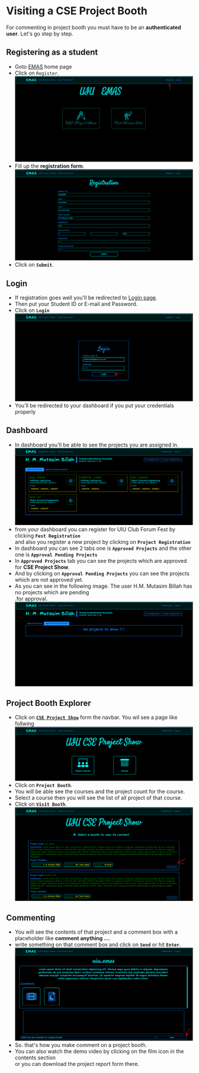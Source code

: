 # Visiting a CSE Project Booth
For commenting in project booth you must have to be an **authenticated user**. Let's go step by step.

## Registering as a student

* Goto [EMAS](http://127.0.0.1:8080/) home page
* Click on `Register`.<br>
![screen_shot](img/click_reg.PNG)
* Fill up the **registration form**.<br>
![screen_shot](img/reg_page.PNG)
* Click on **`Submit`**. 

## Login

* If registration goes well you'll be redirected to [Login page](http://127.0.0.1:8080/general/login_page/).
* Then put your Student ID or E-mail and Password.
* Click on **`Login`**<br>
![screen_shot](img/login.PNG)
* You'll be redirected to your dashboard if you put your credentials properly

## Dashboard

* In dashboard you'll be able to see the projects you are assigned in.<br>
![screen_shot](img/dashboard.PNG)
* from your dashboard you can register for UIU Club Forum Fest by clicking **`Fest Registration`**<br>
and also you register a new project by clicking on **`Project Registration`**
* In dashboard you can see 2 tabs one is **`Approved Projects`** and the other one is **`Approval Pending Projects`**
* In **`Approved Projects`** tab you can see the projects which are approved for **CSE Project Show**.
* And by clicking on **`Approval Pending Projects`** you can see the projects which are not approved yet.
* As you can see in the following image. The user H.M. Mutasim Billah has no projects which are pending<br>.for approval.
![screen_shot](img/dashboard_not_appr.PNG)

## Project Booth Explorer

* Click on [**`CSE Project Show`**](http://127.0.0.1:8080/cse_ps/index/) form the navbar. You wil see a page like follwing
![screen_shot](img/cse_ps.PNG)
* Click on **`Project Booth`**.
* You will be able see the courses and the project count for the course.
* Select a course then you will see the list of all project of that course.
* Click on **`Visit Booth`**.<br>
![screen_shot](img/visit_booth.PNG)

## Commenting

* You will see the contents of that project and a comment box with a placeholder like **comment anything ...**.
* write something on that comment box and click on **`Send`** or hit **`Enter`**.<br>
![screen_shot](img/comment.PNG)
* So. that's how you make comment on a project booth.
* You can also watch the demo video by clicking on the film icon in the contents section<br>
or you can download the project report form there.